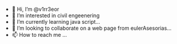 - 👋 Hi, I’m @v1rr3eor
- 👀 I’m interested in civil engeenering
- 🌱 I’m currently learning java script...
- 💞️ I’m looking to collaborate on a web page from eulerAsesorias...
- 📫 How to reach me ...

<!---
v1rr3eor/v1rr3eor is a ✨ special ✨ repository because its `README.md` (this file) appears on your GitHub profile.
You can click the Preview link to take a look at your changes.
--->
